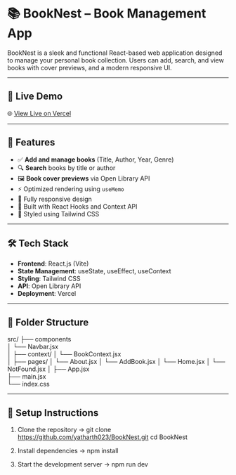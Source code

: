 # 📚 BookNest – Book Management App

BookNest is a sleek and functional React-based web application designed to manage your personal book collection. Users can add, search, and view books with cover previews, and a modern responsive UI.

---

## 🚀 Live Demo

🌐 [View Live on Vercel](https://book-nest-rust.vercel.app)

---

## 📸 Features

- ✅ **Add and manage books** (Title, Author, Year, Genre)
- 🔍 **Search** books by title or author
- 🖼️ **Book cover previews** via Open Library API
- ⚡ Optimized rendering using `useMemo`
- 🔁 Fully responsive design
- 🧠 Built with React Hooks and Context API
- 🎨 Styled using Tailwind CSS

---

## 🛠️ Tech Stack

- **Frontend**: React.js (Vite)
- **State Management**: useState, useEffect, useContext
- **Styling**: Tailwind CSS
- **API**: Open Library API
- **Deployment**: Vercel

---

## 📂 Folder Structure

src/
├── components       
│   └── Navbar.jsx         
│
├── context/
│   └── BookContext.jsx     
│
├── pages/
│   └── About.jsx 
│   └── AddBook.jsx 
│   └── Home.jsx 
│   └── NotFound.jsx 
│
├── App.jsx                 
├── main.jsx        
└── index.css               

---

## 🚀 Setup Instructions

1. Clone the repository ->
    git clone https://github.com/yatharth023/BookNest.git
    cd BookNest

2. Install dependencies ->
    npm install

3. Start the development server ->
    npm run dev

